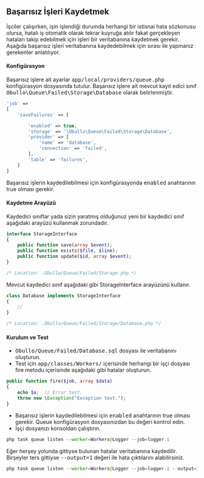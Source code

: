 
## Başarısız İşleri Kaydetmek

İşciler çalışırken, işin işlendiği durumda herhangi bir istisnai hata sözkonusu olursa, hatalı iş otomatik olarak tekrar kuyruğa atılır fakat gerçekleşen hataları takip edebilmek için işleri bir veritabanına kaydetmek gerekir. Aşağıda başarısız işleri veritabanına kaydedebilmek için sırası ile yapmanız gerekenler anlatılıyor.

<a name="failed-jobs-config"></a>

#### Konfigürasyon

Başarısız işlere ait ayarlar <kbd>app/local/providers/queue.php</kbd> konfigürasyon dosyasında tutulur. Başarısız işlere ait mevcut kayıt edici sınıf <kbd>Obullo\Queue\Failed\Storage\Database</kbd> olarak belirlenmiştir.

```php
'job' => 
[
    'saveFailures' => [

        'enabled' => true,
        'storage' => '\Obullo\Queue\Failed\Storage\Database',
        'provider' => [
            'name' => 'database',
            'connection' => 'failed',
        ],
        'table' => 'failures',
    ]
]
```

Başarısız işlerin kaydedilebilmesi için konfigürasyonda <kbd>enabled</kbd> anahtarının true olması gerekir.

#### Kaydetme Arayüzü

Kaydedici sınıflar yada sizin yaratmış olduğunuz yeni bir kaydedici sınıf aşağıdaki arayüzü kullanmak zorundadır.

```php
interface StorageInterface
{
    public function save(array $event);
    public function exists($file, $line);
    public function update($id, array $event);
}

/* Location: .Obullo/Queue/Failed/Storage.php */
```

Mevcut kaydedici sınıf aşağıdaki gibi StorageInterface arayüzünü kullanır.

```php
class Database implements StorageInterface
{
    // 
}

/* Location: .Obullo/Queue/Failed/Storage/Database.php */
```

#### Kurulum ve Test

* <kbd>Obullo/Queue/Failed/Database.sql</kbd> dosyası ile veritabanını oluşturun.
* Test için <kbd>app/classes/Workers/</kbd> içerisinde herhangi bir işçi dosyası fire metodu içerisinde aşağıdaki gibi hatalar oluşturun.

```php
public function fire($job, array $data)
{
    echo $a;  // Error test.
    throw new \Exception("Exception test.");
}
```

* Başarısız işlerin kaydedilebilmesi için <kbd>enabled</kbd> anahtarının true olması gerekir. Queue konfigürasyon dosyasınızdan bu değeri kontrol edin.
* İşçi dosyanızı konsoldan çalıştırın.

```php
php task queue listen --worker=Workers@Logger --job=logger.1
```

Eğer herşey yolunda gittiyse bulunan hatalar veritabanına kaydedilir. Birşeyler ters gittiyse <kbd>--output=1</kbd> değeri ile hata çıktılarını alabilirsiniz.

```php
php task queue listen --worker=Workers@Logger --job=logger.1 --output=1
```